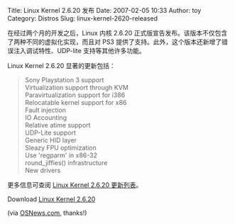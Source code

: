 Title: Linux Kernel 2.6.20 发布
Date: 2007-02-05 10:33
Author: toy
Category: Distros
Slug: linux-kernel-2620-released

在经过两个月的开发之后，Linux 内核 2.6.20
正式版宣告发布。该版本不仅包含了两种不同的虚拟化实现，而且对 PS3
提供了支持。此外，这个版本还新增了错误注入调试特性、UDP-lite
支持等其他许多功能。

Linux Kernel 2.6.20 显著的更新包括：

> Sony Playstation 3 support  
>  Virtualization support through KVM  
>  Paravirtualization support for i386  
>  Relocatable kernel support for x86  
>  Fault injection  
>  IO Accounting  
>  Relative atime support  
>  UDP-Lite support  
>  Generic HID layer  
>  Sleazy FPU optimization  
>  Use 'regparm' in x86-32  
>  round\_jiffies() infrastructure  
>  New drivers

更多信息可查阅 [Linux Kernel 2.6.20
更新列表](http://kernelnewbies.org/Linux_2_6_20)。

Download [Linux Kernel 2.6.20](http://www.kernel.org/)

(via
[OSNews.com](http://osnews.com/story.php/17165/Linux-Kernel-2.6.20-Released/),
thanks!)
